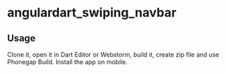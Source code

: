 # angulardart_swiping_navbar

## Usage

Clone it, open it in Dart Editor or Webstorm, build it, create zip file and use Phonegap Build. Install the app on mobile.